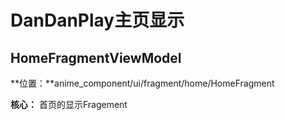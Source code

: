 # DanDanPlay主页显示

## HomeFragmentViewModel

**位置：**anime_component/ui/fragment/home/HomeFragment

**核心：** 首页的显示Fragement
